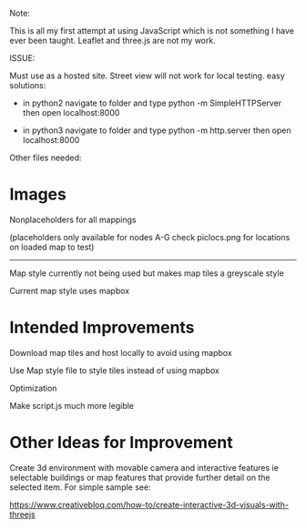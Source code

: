 Note:

This is all my first attempt at using JavaScript which is not something I have ever been taught. Leaflet and three.js are not my work.

ISSUE:

Must use as a hosted site. Street view will not work for local testing. easy solutions:

- in python2 navigate to folder and type python -m SimpleHTTPServer then open localhost:8000

- in python3 navigate to folder and type python -m http.server then open localhost:8000

Other files needed:

# Images
Nonplaceholders for all mappings

(placeholders only available for nodes A-G check piclocs.png for locations on loaded map to test)

---------------------------------------------

Map style currently not being used but makes map tiles a greyscale style

Current map style uses mapbox

# Intended Improvements
Download map tiles and host locally to avoid using mapbox

Use Map style file to style tiles instead of using mapbox

Optimization

Make script.js much more legible

# Other Ideas for Improvement
Create 3d environment with movable camera and interactive features ie selectable buildings or map features that provide further detail on the selected item. For simple sample see:

https://www.creativebloq.com/how-to/create-interactive-3d-visuals-with-threejs
